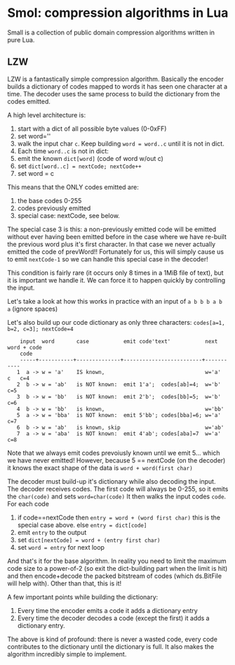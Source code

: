 # Smol: compression algorithms in Lua
Small is a collection of public domain compression algorithms written in pure
Lua.

## LZW
LZW is a fantastically simple compression algorithm. Basically the encoder
builds a dictionary of codes mapped to words it has seen one character at a
time. The decoder uses the same process to build the dictionary from the
codes emitted.

A high level architecture is:
1. start with a dict of all possible byte values (0-0xFF)
2. set word=''
3. walk the input char `c`. Keep building `word = word..c` until it is not in dict.
4. Each time `word..c` is not in dict:
  1. emit the known `dict[word]` (code of word w/out c)
  2. set `dict[word..c] = nextCode; nextCode++`
  2. set word = c

This means that the ONLY codes emitted are:
1. the base codes 0-255
2. codes previously emitted
3. special case: nextCode, see below.

The special case 3 is this: a non-previously emitted code will be emitted
without ever having been emitted before in the case where we have re-built the
previous word plus it's first character. In that case we never actually emitted
the code of prevWord!! Fortunately for us, this will simply cause us to emit
`nextCode-1` so we can handle this special case in the decoder!

This condition is fairly rare (it occurs only 8 times in a 1MiB file of text),
but it is important we handle it. We can force it to happen quickly by
controlling the input.

Let's take a look at how this works in practice with an input of
`a b b b a b a` (ignore spaces)

Let's also build up our code dictionary as only three characters:
`codes[a=1, b=2, c=3]; nextCode=4`

```
    input  word       case           emit code'text'           next word + code
    code
    -----+-----------+--------------+-------------------------+-----------
   1  a -> w = 'a'    IS known,                                w='a'  c   c=4
   2  b -> w = 'ab'   is NOT known:  emit 1'a';  codes[ab]=4;  w='b'      c=5
   3  b -> w = 'bb'   is NOT known:  emit 2'b';  codes[bb]=5;  w='b'      c=6
   4  b -> w = 'bb'   is known,                                w='bb'
   5  a -> w = 'bba'  is NOT known:  emit 5'bb'; codes[bba]=6; w='a'      c=7
   6  b -> w = 'ab'   is known, skip                           w='ab'
   7  a -> w = 'aba'  is NOT known:  emit 4'ab'; codes[aba]=7  w='a'      c=8
```

Note that we always emit codes prevoiusly known until we emit 5...  which
we have never emitted! However, because 5 == nextCode (on the decoder) it
knows the exact shape of the data is `word + word(first char)`

The decoder must build-up it's dictionary while also decoding the input.
The decoder receives codes. The first code will always be 0-255, so it
emits the `char(code)` and sets `word=char(code)` It then walks the
input codes `code`. For each code
  1. if code==nextCode then `entry = word + (word first char)`
        this is the special case above.
     else `entry = dict[code]`
  2. emit `entry` to the output
  3. set `dict[nextCode] = word + (entry first char)`
  4. set `word = entry` for next loop

And that's it for the base algorithm. In reality you need to limit the maximum
code size to a power-of-2 (so exit the dict-building part when the limit is
hit) and then encode+decode the packed bitstream of codes (which ds.BitFile
will help with). Other than that, this is it!

A few important points while building the dictionary:
1. Every time the encoder emits a code it adds a dictionary entry
1. Every time the decoder decodes a code (except the first) it adds a dictionary
   entry.

The above is kind of profound: there is never a wasted code, every code
contributes to the dictionary until the dictionary is full. It also makes the
algorithm incredibly simple to implement.
